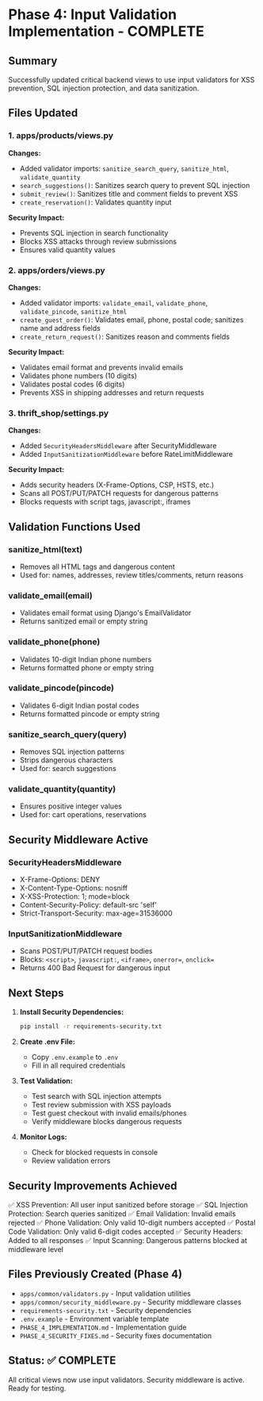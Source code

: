 # Phase 4: Input Validation Implementation - COMPLETE

## Summary
Successfully updated critical backend views to use input validators for XSS prevention, SQL injection protection, and data sanitization.

## Files Updated

### 1. apps/products/views.py
**Changes:**
- Added validator imports: `sanitize_search_query`, `sanitize_html`, `validate_quantity`
- `search_suggestions()`: Sanitizes search query to prevent SQL injection
- `submit_review()`: Sanitizes title and comment fields to prevent XSS
- `create_reservation()`: Validates quantity input

**Security Impact:**
- Prevents SQL injection in search functionality
- Blocks XSS attacks through review submissions
- Ensures valid quantity values

### 2. apps/orders/views.py
**Changes:**
- Added validator imports: `validate_email`, `validate_phone`, `validate_pincode`, `sanitize_html`
- `create_guest_order()`: Validates email, phone, postal code; sanitizes name and address fields
- `create_return_request()`: Sanitizes reason and comments fields

**Security Impact:**
- Validates email format and prevents invalid emails
- Validates phone numbers (10 digits)
- Validates postal codes (6 digits)
- Prevents XSS in shipping addresses and return requests

### 3. thrift_shop/settings.py
**Changes:**
- Added `SecurityHeadersMiddleware` after SecurityMiddleware
- Added `InputSanitizationMiddleware` before RateLimitMiddleware

**Security Impact:**
- Adds security headers (X-Frame-Options, CSP, HSTS, etc.)
- Scans all POST/PUT/PATCH requests for dangerous patterns
- Blocks requests with script tags, javascript:, iframes

## Validation Functions Used

### sanitize_html(text)
- Removes all HTML tags and dangerous content
- Used for: names, addresses, review titles/comments, return reasons

### validate_email(email)
- Validates email format using Django's EmailValidator
- Returns sanitized email or empty string

### validate_phone(phone)
- Validates 10-digit Indian phone numbers
- Returns formatted phone or empty string

### validate_pincode(pincode)
- Validates 6-digit Indian postal codes
- Returns formatted pincode or empty string

### sanitize_search_query(query)
- Removes SQL injection patterns
- Strips dangerous characters
- Used for: search suggestions

### validate_quantity(quantity)
- Ensures positive integer values
- Used for: cart operations, reservations

## Security Middleware Active

### SecurityHeadersMiddleware
- X-Frame-Options: DENY
- X-Content-Type-Options: nosniff
- X-XSS-Protection: 1; mode=block
- Content-Security-Policy: default-src 'self'
- Strict-Transport-Security: max-age=31536000

### InputSanitizationMiddleware
- Scans POST/PUT/PATCH request bodies
- Blocks: `<script>`, `javascript:`, `<iframe>`, `onerror=`, `onclick=`
- Returns 400 Bad Request for dangerous input

## Next Steps

1. **Install Security Dependencies:**
   ```bash
   pip install -r requirements-security.txt
   ```

2. **Create .env File:**
   - Copy `.env.example` to `.env`
   - Fill in all required credentials

3. **Test Validation:**
   - Test search with SQL injection attempts
   - Test review submission with XSS payloads
   - Test guest checkout with invalid emails/phones
   - Verify middleware blocks dangerous requests

4. **Monitor Logs:**
   - Check for blocked requests in console
   - Review validation errors

## Security Improvements Achieved

✅ XSS Prevention: All user input sanitized before storage
✅ SQL Injection Protection: Search queries sanitized
✅ Email Validation: Invalid emails rejected
✅ Phone Validation: Only valid 10-digit numbers accepted
✅ Postal Code Validation: Only valid 6-digit codes accepted
✅ Security Headers: Added to all responses
✅ Input Scanning: Dangerous patterns blocked at middleware level

## Files Previously Created (Phase 4)

- `apps/common/validators.py` - Input validation utilities
- `apps/common/security_middleware.py` - Security middleware classes
- `requirements-security.txt` - Security dependencies
- `.env.example` - Environment variable template
- `PHASE_4_IMPLEMENTATION.md` - Implementation guide
- `PHASE_4_SECURITY_FIXES.md` - Security fixes documentation

## Status: ✅ COMPLETE

All critical views now use input validators. Security middleware is active. Ready for testing.
